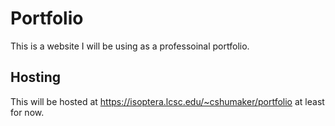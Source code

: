 # Portfolio
This is a website I will be using as a professoinal portfolio.

## Hosting
This will be hosted at https://isoptera.lcsc.edu/~cshumaker/portfolio at least for now.
